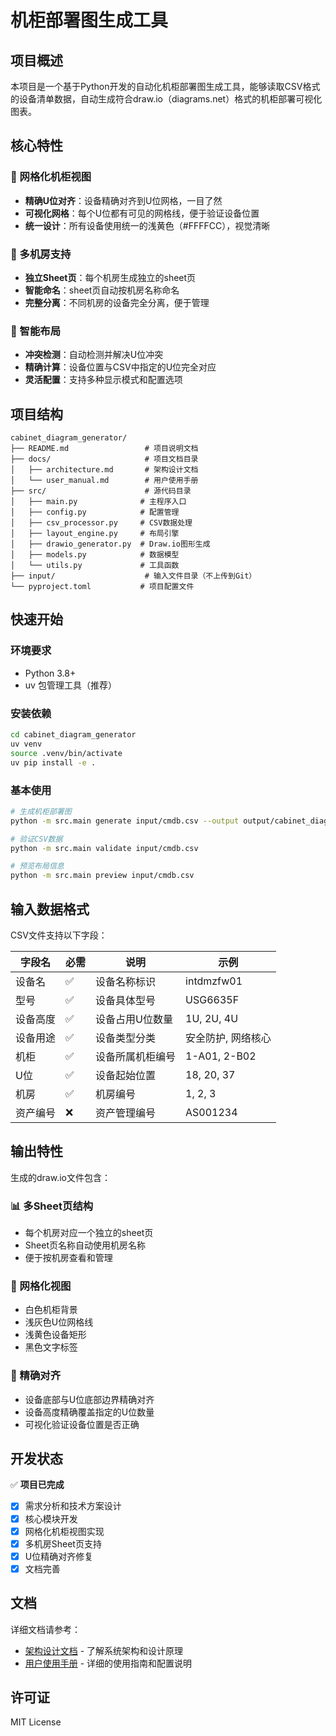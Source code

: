 # 机柜部署图生成工具

## 项目概述

本项目是一个基于Python开发的自动化机柜部署图生成工具，能够读取CSV格式的设备清单数据，自动生成符合draw.io（diagrams.net）格式的机柜部署可视化图表。

## 核心特性

### 🎯 网格化机柜视图
- **精确U位对齐**：设备精确对齐到U位网格，一目了然
- **可视化网格**：每个U位都有可见的网格线，便于验证设备位置
- **统一设计**：所有设备使用统一的浅黄色（#FFFFCC），视觉清晰

### 🏢 多机房支持
- **独立Sheet页**：每个机房生成独立的sheet页
- **智能命名**：sheet页自动按机房名称命名
- **完整分离**：不同机房的设备完全分离，便于管理

### 🔧 智能布局
- **冲突检测**：自动检测并解决U位冲突
- **精确计算**：设备位置与CSV中指定的U位完全对应
- **灵活配置**：支持多种显示模式和配置选项

## 项目结构

```
cabinet_diagram_generator/
├── README.md                 # 项目说明文档
├── docs/                     # 项目文档目录
│   ├── architecture.md       # 架构设计文档
│   └── user_manual.md        # 用户使用手册
├── src/                      # 源代码目录
│   ├── main.py              # 主程序入口
│   ├── config.py            # 配置管理
│   ├── csv_processor.py     # CSV数据处理
│   ├── layout_engine.py     # 布局引擎
│   ├── drawio_generator.py  # Draw.io图形生成
│   ├── models.py            # 数据模型
│   └── utils.py             # 工具函数
├── input/                    # 输入文件目录（不上传到Git）
└── pyproject.toml           # 项目配置文件
```

## 快速开始

### 环境要求

- Python 3.8+
- uv 包管理工具（推荐）

### 安装依赖

```bash
cd cabinet_diagram_generator
uv venv
source .venv/bin/activate
uv pip install -e .
```

### 基本使用

```bash
# 生成机柜部署图
python -m src.main generate input/cmdb.csv --output output/cabinet_diagram.drawio

# 验证CSV数据
python -m src.main validate input/cmdb.csv

# 预览布局信息
python -m src.main preview input/cmdb.csv
```

## 输入数据格式

CSV文件支持以下字段：

| 字段名 | 必需 | 说明 | 示例 |
|--------|------|------|------|
| 设备名 | ✅ | 设备名称标识 | intdmzfw01 |
| 型号 | ✅ | 设备具体型号 | USG6635F |
| 设备高度 | ✅ | 设备占用U位数量 | 1U, 2U, 4U |
| 设备用途 | ✅ | 设备类型分类 | 安全防护, 网络核心 |
| 机柜 | ✅ | 设备所属机柜编号 | 1-A01, 2-B02 |
| U位 | ✅ | 设备起始位置 | 18, 20, 37 |
| 机房 | ✅ | 机房编号 | 1, 2, 3 |
| 资产编号 | ❌ | 资产管理编号 | AS001234 |

## 输出特性

生成的draw.io文件包含：

### 📊 多Sheet页结构
- 每个机房对应一个独立的sheet页
- Sheet页名称自动使用机房名称
- 便于按机房查看和管理

### 🎨 网格化视图
- 白色机柜背景
- 浅灰色U位网格线
- 浅黄色设备矩形
- 黑色文字标签

### 📏 精确对齐
- 设备底部与U位底部边界精确对齐
- 设备高度精确覆盖指定的U位数量
- 可视化验证设备位置是否正确

## 开发状态

✅ **项目已完成**

- [x] 需求分析和技术方案设计
- [x] 核心模块开发
- [x] 网格化机柜视图实现
- [x] 多机房Sheet页支持
- [x] U位精确对齐修复
- [x] 文档完善

## 文档

详细文档请参考：
- [架构设计文档](docs/architecture.md) - 了解系统架构和设计原理
- [用户使用手册](docs/user_manual.md) - 详细的使用指南和配置说明

## 许可证

MIT License
